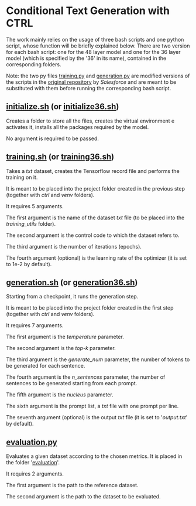 # Conditional Text Generation with CTRL

The work mainly relies on the usage of three bash scripts and one python script, whose function will be briefly explained below. There are two version for each bash script: one for the 48 layer model and one for the 36 layer model (which is specified by the '36' in its name), contained in the corresponding folders.

Note: the two py files [training.py](https://github.com/MarcoSaponara/Conditional_Text_Generation_Project/blob/main/training.py) and [generation.py](https://github.com/MarcoSaponara/Conditional_Text_Generation_Project/blob/main/generation.py) are modified versions of the scripts in the [original repository](https://github.com/salesforce/ctrl) by *Salesforce* and are meant to be substituted with them before running the corresponding bash script. 

## [initialize.sh](https://github.com/MarcoSaponara/Conditional_Text_Generation_Project/blob/main/48%20layer%20model/initialize.sh) (or [initialize36.sh](https://github.com/MarcoSaponara/Conditional_Text_Generation_Project/blob/main/36%20layer%20model/initialize36.sh))

Creates a folder to store all the files, creates the virtual environment e activates it, installs all the packages required by the model.

No argument is required to be passed.

## [training.sh](https://github.com/MarcoSaponara/Conditional_Text_Generation_Project/blob/main/48%20layer%20model/training.sh) (or [training36.sh](https://github.com/MarcoSaponara/Conditional_Text_Generation_Project/blob/main/36%20layer%20model/training36.sh))
Takes a *txt* dataset, creates the Tensorflow record file and performs the training on it.

It is meant to be placed into the project folder created in the previous step (together with *ctrl* and *venv* folders).

It requires 5 arguments.

The first argument is the name of the dataset *txt* file (to be placed into the *training_utils* folder).

The second argument is the control code to which the dataset refers to.

The third argument is the number of iterations (epochs).

The fourth argument (optional) is the learning rate of the optimizer (it is set to 1e-2 by default).

## [generation.sh](https://github.com/MarcoSaponara/Conditional_Text_Generation_Project/blob/main/48%20layer%20model/generation.sh) (or [generation36.sh](https://github.com/MarcoSaponara/Conditional_Text_Generation_Project/blob/main/36%20layer%20model/generation36.sh))
Starting from a checkpoint, it runs the generation step.

It is meant to be placed into the project folder created in the first step (together with *ctrl* and *venv* folders).

It requires 7 arguments.

The first argument is the *temperature* parameter.

The second argument is the *top-k* parameter.

The third argument is the *generate_num* parameter, the number of tokens to be generated for each sentence.

The fourth argument is the *n_sentences* parameter, the number of sentences to be generated starting from each prompt.

The fifth argument is the *nucleus* parameter.

The sixth argument is the prompt list, a *txt* file with one prompt per line.

The seventh argument (optional) is the output *txt* file (it is set to '*output.txt*' by default).

## [evaluation.py](https://github.com/MarcoSaponara/Conditional_Text_Generation_Project/blob/main/evaluation/evaluation.py)

Evaluates a given dataset according to the chosen metrics. It is placed in the folder '[evaluation](https://github.com/MarcoSaponara/Conditional_Text_Generation_Project/tree/main/evaluation)'.

It requires 2 arguments.

The first argument is the path to the reference dataset.

The second argument is the path to the dataset to be evaluated.